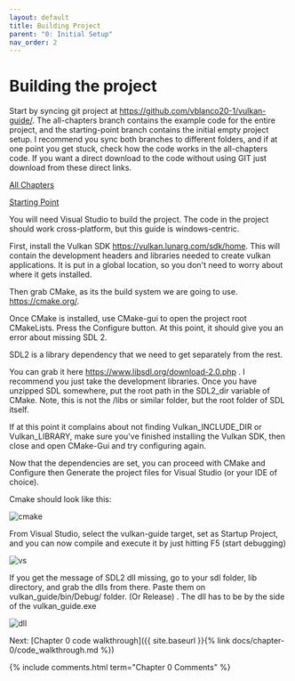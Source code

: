 ```yaml
---
layout: default
title: Building Project
parent: "0: Initial Setup"
nav_order: 2
---
```


# Building the project

Start by syncing git project at <https://github.com/vblanco20-1/vulkan-guide/>.
The all-chapters branch contains the example code for the entire project, and the starting-point branch contains the initial empty project setup. I recommend you sync both branches to different folders, and if at one point you get stuck, check how the code works in the all-chapters code.
If you want a direct download to the code without using GIT just download from these direct links. 

[All Chapters](https://github.com/vblanco20-1/vulkan-guide/archive/all-chapters.zip)

[Starting Point](https://github.com/vblanco20-1/vulkan-guide/archive/starting-point.zip)


You will need Visual Studio to build the project. The code in the project should work cross-platform, but this guide is windows-centric.

First, install the Vulkan SDK <https://vulkan.lunarg.com/sdk/home>. This will contain the development headers and libraries needed to create vulkan applications. It is put in a global location, so you don't need to worry about where it gets installed.

Then grab CMake, as its the build system we are going to use. <https://cmake.org/>.

Once CMake is installed, use CMake-gui to open the project root CMakeLists. Press the Configure button.
At this point, it should give you an error about missing SDL 2.

SDL2 is a library dependency that we need to get separately from the rest.

You can grab it here <https://www.libsdl.org/download-2.0.php> . I recommend you just take the development libraries.
Once you have unzipped SDL somewhere, put the root path in the SDL2_dir variable of CMake.
Note, this is not the /libs or similar folder, but the root folder of SDL itself.

If at this point it complains about not finding Vulkan_INCLUDE_DIR or Vulkan_LIBRARY, make sure you've finished installing the Vulkan SDK, then close and open CMake-Gui and try configuring again. 

Now that the dependencies are set, you can proceed with CMake and Configure then Generate the project files for Visual Studio (or your IDE of choice). 

Cmake should look like this:

![cmake]({{site.baseurl}}/assets/images/Cmakesetup.png)

From Visual Studio, select the vulkan-guide target, set as Startup Project, and you can now compile and execute it by just hitting F5 (start debugging)

![vs]({{site.baseurl}}/assets/images/vs_compile.png)

If you get the message of SDL2 dll missing, go to your sdl folder, lib directory, and grab the dlls from there. Paste them on vulkan_guide/bin/Debug/ folder. (Or Release) . The dll has to be by the side of the vulkan_guide.exe

![dll]({{site.baseurl}}/assets/images/sdl_dll.png)


Next: [Chapter 0 code walkthrough]({{ site.baseurl }}{% link docs/chapter-0/code_walkthrough.md %})


{% include comments.html term="Chapter 0 Comments" %}